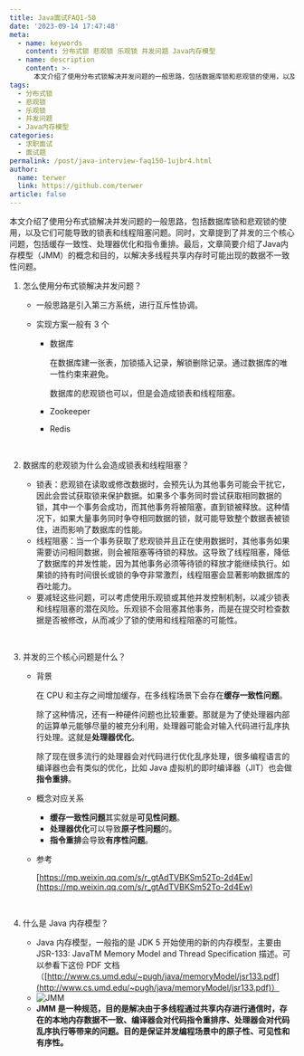```yaml
---
title: Java面试FAQ1-50
date: '2023-09-14 17:47:48'
meta:
  - name: keywords
    content: 分布式锁 悲观锁 乐观锁 并发问题 Java内存模型
  - name: description
    content: >-
      本文介绍了使用分布式锁解决并发问题的一般思路，包括数据库锁和悲观锁的使用，以及它们可能导致的锁表和线程阻塞问题。同时，文章提到了并发的三个核心问题，包括缓存一致性、处理器优化和指令重排。最后，文章简要介绍了Java内存模型（JMM）的概念和目的，以解决多线程共享内存时可能出现的数据不一致性问题。
tags:
  - 分布式锁
  - 悲观锁
  - 乐观锁
  - 并发问题
  - Java内存模型
categories:
  - 求职面试
  - 面试题
permalink: /post/java-interview-faq150-1ujbr4.html
author:
  name: terwer
  link: https://github.com/terwer
article: false
---
```

本文介绍了使用分布式锁解决并发问题的一般思路，包括数据库锁和悲观锁的使用，以及它们可能导致的锁表和线程阻塞问题。同时，文章提到了并发的三个核心问题，包括缓存一致性、处理器优化和指令重排。最后，文章简要介绍了Java内存模型（JMM）的概念和目的，以解决多线程共享内存时可能出现的数据不一致性问题。

<!-- more -->




1. 怎么使用分布式锁解决并发问题？

   * 一般思路是引入第三方系统，进行互斥性协调。
   * 实现方案一般有 3 个

     * 数据库

       在数据库建一张表，加锁插入记录，解锁删除记录。通过数据库的唯一性约束来避免。

       数据库的悲观锁也可以，但是会造成锁表和线程阻塞。
     * Zookeeper
     * Redis

‍

2. 数据库的悲观锁为什么会造成锁表和线程阻塞？

   * 锁表：悲观锁在读取或修改数据时，会预先认为其他事务可能会干扰它，因此会尝试获取锁来保护数据。如果多个事务同时尝试获取相同数据的锁，其中一个事务会成功，而其他事务将被阻塞，直到锁被释放。这种情况下，如果大量事务同时争夺相同数据的锁，就可能导致整个数据表被锁住，进而影响了数据库的性能。
   * 线程阻塞：当一个事务获取了悲观锁并且正在使用数据时，其他事务如果需要访问相同数据，则会被阻塞等待锁的释放。这导致了线程阻塞，降低了数据库的并发性能，因为其他事务必须等待锁的释放才能继续执行。如果锁的持有时间很长或锁的争夺非常激烈，线程阻塞会显著影响数据库的吞吐能力。
   * 要减轻这些问题，可以考虑使用乐观锁或其他并发控制机制，以减少锁表和线程阻塞的潜在风险。乐观锁不会阻塞其他事务，而是在提交时检查数据是否被修改，从而减少了锁的使用和线程阻塞的可能性。

‍

3. 并发的三个核心问题是什么？

   * 背景

     在 CPU 和主存之间增加缓存，在多线程场景下会存在**缓存一致性问题**。

     除了这种情况，还有一种硬件问题也比较重要。那就是为了使处理器内部的运算单元能够尽量的被充分利用，处理器可能会对输入代码进行乱序执行处理。这就是**处理器优化**。

     除了现在很多流行的处理器会对代码进行优化乱序处理，很多编程语言的编译器也会有类似的优化，比如 Java 虚拟机的即时编译器（JIT）也会做**指令重排**。
   * 概念对应关系

     * **缓存一致性问题**其实就是**可见性问题**。
     * **处理器优化**可以导致**原子性问题**的。
     * **指令重排**会导致**有序性问题**。
   * 参考

     [https://mp.weixin.qq.com/s/r_gtAdTVBKSm52To-2d4Ew](https://mp.weixin.qq.com/s/r_gtAdTVBKSm52To-2d4Ew)

‍

4. 什么是 Java 内存模型？

   * Java 内存模型，一般指的是 JDK 5 开始使用的新的内存模型，主要由 JSR-133: JavaTM Memory Model and Thread Specification 描述。可以参看下这份 PDF 文档（[http://www.cs.umd.edu/~pugh/java/memoryModel/jsr133.pdf](http://www.cs.umd.edu/~pugh/java/memoryModel/jsr133.pdf)）
   * ​![JMM](https://img1.terwer.space/api/public/202309142209481.png "Java内存模型")​
   * **JMM 是一种规范，目的是解决由于多线程通过共享内存进行通信时，存在的本地内存数据不一致、编译器会对代码指令重排序、处理器会对代码乱序执行等带来的问题。目的是保证并发编程场景中的原子性、可见性和有序性。**
